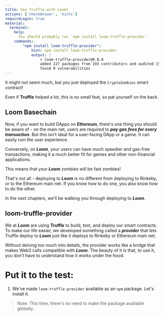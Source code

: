 ```yaml
---
title: Use Truffle with Loom!
actions: ['checkAnswer', 'hints']
requireLogin: true
material:
  terminal:
    help:
      You should probably run `npm install loom-truffle-provider`.
    commands:
        "npm install loom-truffle-provider":
            hint: npm install loom-truffle-provider
            output: |
                + loom-truffle-provider@0.8.0
                added 227 packages from 193 contributors and audited 158456 packages in 50.265s
                found 0 vulnerabilities
---
```


It might not seem much, but you just deployed the `CryptoZombies` smart contract!

Even if **Truffle** helped a lot, this is no small feat, so pat yourself on the back.

## Loom Basechain

Now, if you want to build DApps on ***Ethereum***, there's one thing you should be aware of - on the main net, users are required to ***pay gas fees for every transaction***. But this isn't ideal for a user-facing DApp or a game. It can easily ruin the user experience.

Conversely, on ***Loom***, your users can have much speedier and gas-free transactions, making it a much better fit for games and other non-financial applications.

This means that your ***Loom*** zombies will be fast zombies!

That's not all - deploying to ***Loom*** is no different from deploying to Rinkeby, or to the Ethereum main net. If you know how to do one, you also know how to do the other.

In the next chapters, we'll be walking you through deploying to ***Loom***.

## loom-truffle-provider

We at ***Loom*** are using **Truffle** to build, test, and deploy our smart contracts. To make our life easier, we developed something called a ***provider*** that lets Truffle deploy to ***Loom*** just like it deploys to Rinkeby or Ethereum main net.

Without delving too much into details, the provider works like a bridge that makes Web3 calls compatible with ***Loom***. The beauty of it is that, to use it, you don't have to understand how it works under the hood.

# Put it to the test:

1. We've made `loom-truffle-provider` available as an `npm` package. Let's install it.

 >Note: This time, there's no need to make the package available globally.
